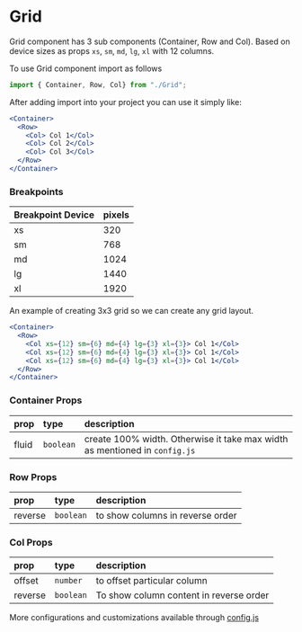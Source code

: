 # Grid

Grid component has 3 sub components (Container, Row and Col). Based on device sizes as props `xs`, `sm`, `md`, `lg`, `xl` with 12 columns. 


To use Grid component import as follows
```jsx
import { Container, Row, Col} from "./Grid";
```

After adding import into your project you can use it simply like:
```jsx
<Container>
  <Row>
    <Col> Col 1</Col>
    <Col> Col 2</Col>
    <Col> Col 3</Col>
  </Row>
</Container>
```

### Breakpoints
| Breakpoint Device | pixels      |
| :------------     |:-------     |
| xs                | 320
| sm                | 768
| md                | 1024
| lg                | 1440
| xl                | 1920

An example of creating 3x3 grid so we can create any grid layout.
```jsx
<Container>
  <Row>
    <Col xs={12} sm={6} md={4} lg={3} xl={3}> Col 1</Col>
    <Col xs={12} sm={6} md={4} lg={3} xl={3}> Col 1</Col>
    <Col xs={12} sm={6} md={4} lg={3} xl={3}> Col 1</Col>
  </Row>
</Container>
```
### Container Props
| prop              | type        | description                |
| :------------     |:-------     |:----------------------     |
| fluid             | `boolean`   | create 100% width. Otherwise it take max width as mentioned in `config.js`

### Row Props
| prop              | type        | description                |
| :------------     |:-------     |:----------------------     |
| reverse           | `boolean`   | to show columns in reverse order

### Col Props
| prop              | type        | description                |
| :------------     |:-------     |:----------------------     |
| offset            | `number`    | to offset particular column
| reverse           | `boolean`   | To show column content in reverse order

More configurations and customizations available through [config.js](./config.js)




